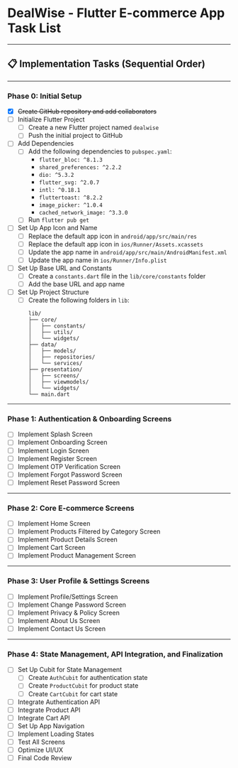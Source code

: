 # DealWise - Flutter E-commerce App Task List

---

## 📋 Implementation Tasks (Sequential Order)

---

### **Phase 0: Initial Setup**
- [x] ~~Create GitHub repository and add collaborators~~
- [ ] Initialize Flutter Project
  - [ ] Create a new Flutter project named `dealwise`
  - [ ] Push the initial project to GitHub
- [ ] Add Dependencies
  - [ ] Add the following dependencies to `pubspec.yaml`:
    - `flutter_bloc: ^8.1.3`
    - `shared_preferences: ^2.2.2`
    - `dio: ^5.3.2`
    - `flutter_svg: ^2.0.7`
    - `intl: ^0.18.1`
    - `fluttertoast: ^8.2.2`
    - `image_picker: ^1.0.4`
    - `cached_network_image: ^3.3.0`
  - [ ] Run `flutter pub get`
- [ ] Set Up App Icon and Name
  - [ ] Replace the default app icon in `android/app/src/main/res`
  - [ ] Replace the default app icon in `ios/Runner/Assets.xcassets`
  - [ ] Update the app name in `android/app/src/main/AndroidManifest.xml`
  - [ ] Update the app name in `ios/Runner/Info.plist`
- [ ] Set Up Base URL and Constants
  - [ ] Create a `constants.dart` file in the `lib/core/constants` folder
  - [ ] Add the base URL and app name
- [ ] Set Up Project Structure
  - [ ] Create the following folders in `lib`:
    ```
    lib/
    ├── core/
    │   ├── constants/
    │   ├── utils/
    │   └── widgets/
    ├── data/
    │   ├── models/
    │   ├── repositories/
    │   └── services/
    ├── presentation/
    │   ├── screens/
    │   ├── viewmodels/
    │   └── widgets/
    └── main.dart
    ```

---

### **Phase 1: Authentication & Onboarding Screens**
- [ ] Implement Splash Screen
- [ ] Implement Onboarding Screen
- [ ] Implement Login Screen
- [ ] Implement Register Screen
- [ ] Implement OTP Verification Screen
- [ ] Implement Forgot Password Screen
- [ ] Implement Reset Password Screen

---

### **Phase 2: Core E-commerce Screens**
- [ ] Implement Home Screen
- [ ] Implement Products Filtered by Category Screen
- [ ] Implement Product Details Screen
- [ ] Implement Cart Screen
- [ ] Implement Product Management Screen

---

### **Phase 3: User Profile & Settings Screens**
- [ ] Implement Profile/Settings Screen
- [ ] Implement Change Password Screen
- [ ] Implement Privacy & Policy Screen
- [ ] Implement About Us Screen
- [ ] Implement Contact Us Screen

---

### **Phase 4: State Management, API Integration, and Finalization**
- [ ] Set Up Cubit for State Management
  - [ ] Create `AuthCubit` for authentication state
  - [ ] Create `ProductCubit` for product state
  - [ ] Create `CartCubit` for cart state
- [ ] Integrate Authentication API
- [ ] Integrate Product API
- [ ] Integrate Cart API
- [ ] Set Up App Navigation
- [ ] Implement Loading States
- [ ] Test All Screens
- [ ] Optimize UI/UX
- [ ] Final Code Review
